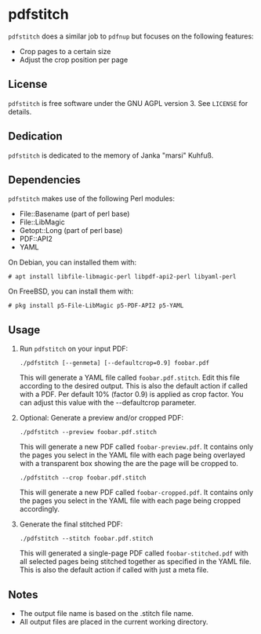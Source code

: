 # pdfstitch

`pdfstitch` does a similar job to `pdfnup` but focuses on the following features:

* Crop pages to a certain size
* Adjust the crop position per page

## License
`pdfstitch` is free software under the GNU AGPL version 3. See `LICENSE` for details.

## Dedication

`pdfstitch` is dedicated to the memory of Janka "marsi" Kuhfuß.

## Dependencies

`pdfstitch` makes use of the following Perl modules:

* File::Basename (part of perl base)
* File::LibMagic
* Getopt::Long (part of perl base)
* PDF::API2
* YAML

On Debian, you can installed them with:

`# apt install libfile-libmagic-perl libpdf-api2-perl libyaml-perl`

On FreeBSD, you can install them with:

`# pkg install p5-File-LibMagic p5-PDF-API2 p5-YAML`

## Usage

1. Run `pdfstitch` on your input PDF:

   `./pdfstitch [--genmeta] [--defaultcrop=0.9] foobar.pdf`

   This will generate a YAML file called `foobar.pdf.stitch`. Edit this file according to the desired output.
   This is also the default action if called with a PDF. Per default 10% (factor 0.9) is applied as crop factor.
   You can adjust this value with the --defaultcrop parameter.
2. Optional: Generate a preview and/or cropped PDF:

   `./pdfstitch --preview foobar.pdf.stitch`

   This will generate a new PDF called `foobar-preview.pdf`.
   It contains only the pages you select in the YAML file with each page being overlayed with a transparent box
   showing the are the page will be cropped to.

   `./pdfstitch --crop foobar.pdf.stitch`

   This will generate a new PDF called `foobar-cropped.pdf`.
   It contains only the pages you select in the YAML file with each page being cropped accordingly.
4. Generate the final stitched PDF:

   `./pdfstitch --stitch foobar.pdf.stitch`

   This will generated a single-page PDF called `foobar-stitched.pdf` with all selected pages being
   stitched together as specified in the YAML file.
   This is also the default action if called with just a meta file.

## Notes

* The output file name is based on the .stitch file name.
* All output files are placed in the current working directory.
